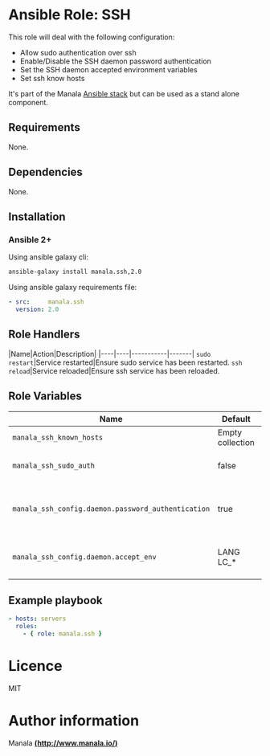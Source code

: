 # Ansible Role: SSH

This role will deal with the following configuration:
- Allow sudo authentication over ssh
- Enable/Disable the SSH daemon password authentication
- Set the SSH daemon accepted environment variables
- Set ssh know hosts

It's part of the Manala <a href="http://www.manala.io" target="_blank">Ansible stack</a> but can be used as a stand alone component.

## Requirements

None.

## Dependencies

None.

## Installation

### Ansible 2+

Using ansible galaxy cli:

```bash
ansible-galaxy install manala.ssh,2.0
```

Using ansible galaxy requirements file:

```yaml
- src:     manala.ssh
  version: 2.0
```

## Role Handlers

|Name|Action|Description|
|----|----|-----------|-------|
`sudo restart`|Service restarted|Ensure sudo service has been restarted.
`ssh reload`|Service reloaded|Ensure ssh service has been reloaded.

## Role Variables

|Name|Default|Type|Description|
|----|----|-----------|-------|
`manala_ssh_known_hosts`|Empty collection|Collection|Ssh known hosts.
`manala_ssh_sudo_auth`|false|Binary|Allow sudo authentication over ssh.
`manala_ssh_config.daemon.password_authentication`|true|Binary|Enable/Disable the SSH daemon password authentication.
`manala_ssh_config.daemon.accept_env`|LANG LC_*|String|SSH daemon accepted environment variables.

## Example playbook

```yaml
- hosts: servers
  roles:
    - { role: manala.ssh }
```

# Licence

MIT

# Author information

Manala [**(http://www.manala.io/)**](http://www.manala.io)
